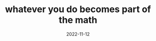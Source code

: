 ---
title: "whatever you do becomes part of the math"
date: 2022-11-12
related:
  - whatever we do becomes part of the math
  - there is a symbol that represents you
tags:
  - whatever I do becomes part of the math
  - Fragment
---